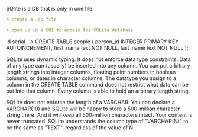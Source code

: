 SQlite is a DB that is only in one file.

```md title="creat a sqlite"
> create a .db file

> open up in a GUI to access the SQLite database
```

id serial -->
CREATE TABLE people (
person_id INTEGER PRIMARY KEY AUTOINCREMENT,
first_name text NOT NULL,
last_name text NOT NULL
);

SQLite uses dynamic typing. It does not enforce data type constraints. Data of any type can (usually) be inserted into any column. You can put arbitrary length strings into integer columns, floating point numbers in boolean columns, or dates in character columns. The datatype you assign to a column in the CREATE TABLE command does not restrict what data can be put into that column. Every column is able to hold an arbitrary length string.

SQLite does not enforce the length of a VARCHAR. You can declare a VARCHAR(10) and SQLite will be happy to store a 500-million character string there. And it will keep all 500-million characters intact. Your content is never truncated. SQLite understands the column type of "VARCHAR(N)" to be the same as "TEXT", regardless of the value of N.
